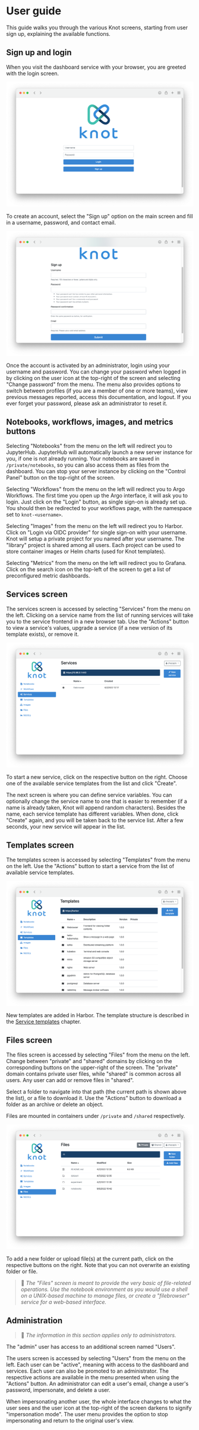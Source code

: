 User guide
==========

This guide walks you through the various Knot screens, starting from user sign up, explaining the available functions.

Sign up and login
-----------------

When you visit the dashboard service with your browser, you are greeted with the login screen.

![](images/login-screen.png)

To create an account, select the "Sign up" option on the main screen and fill in a username, password, and contact email.

![](images/sign-up-screen.png)

Once the account is activated by an administrator, login using your username and password. You can change your password when logged in by clicking on the user icon at the top-right of the screen and selecting "Change password" from the menu. The menu also provides options to switch between profiles (if you are a member of one or more teams), view previous messages reported, access this documentation, and logout. If you ever forget your password, please ask an administrator to reset it.

Notebooks, workflows, images, and metrics buttons
-------------------------------------------------

Selecting "Notebooks" from the menu on the left will redirect you to JupyterHub. JupyterHub will automatically launch a new server instance for you, if one is not already running. Your notebooks are saved in `/private/notebooks`, so you can also access them as files from the dashboard. You can stop your server instance by clicking on the "Control Panel" button on the top-right of the screen.

Selecting "Workflows" from the menu on the left will redirect you to Argo Workflows. The first time you open up the Argo interface, it will ask you to login. Just click on the "Login" button, as single sign-on is already set up. You should then be redirected to your workflows page, with the namespace set to `knot-<username>`.

Selecting "Images" from the menu on the left will redirect you to Harbor. Click on "Login via OIDC provider" for single sign-on with your username. Knot will setup a private project for you named after your username. The "library" project is shared among all users. Each project can be used to store container images or Helm charts (used for Knot templates).

Selecting "Metrics" from the menu on the left will redirect you to Grafana. Click on the search icon on the top-left of the screen to get a list of preconfigured metric dashboards.

Services screen
---------------

The services screen is accessed by selecting "Services" from the menu on the left. Clicking on a service name from the list of running services will take you to the service frontend in a new browser tab. Use the "Actions" button to view a service's values, upgrade a service (if a new version of its template exists), or remove it.

![](images/services-screen.png)

To start a new service, click on the respective button on the right. Choose one of the available service templates from the list and click "Create".

The next screen is where you can define service variables. You can optionally change the service name to one that is easier to remember (if a name is already taken, Knot will append random characters). Besides the name, each service template has different variables. When done, click "Create" again, and you will be taken back to the service list. After a few seconds, your new service will appear in the list.

Templates screen
----------------

The templates screen is accessed by selecting "Templates" from the menu on the left. Use the "Actions" button to start a service from the list of available service templates.

![](images/templates-screen.png)

New templates are added in Harbor. The template structure is described in the [Service templates](technical-notes.md#service-templates) chapter.

Files screen
------------

The files screen is accessed by selecting "Files" from the menu on the left. Change between "private" and "shared" domains by clicking on the corresponding buttons on the upper-right of the screen. The "private" domain contains private user files, while "shared" is common across all users. Any user can add or remove files in "shared".

Select a folder to navigate into that path (the current path is shown above the list), or a file to download it. Use the "Actions" button to download a folder as an archive or delete an object.

Files are mounted in containers under `/private` and `/shared` respectively.

![](images/files-screen.png)

To add a new folder or upload file(s) at the current path, click on the respective buttons on the right. Note that you can not overwrite an existing folder or file.

> 📝 *The "Files" screen is meant to provide the very basic of file-related operations. Use the notebook environment as you would use a shell on a UNIX-based machine to manage files, or create a "filebrowser" service for a web-based interface.*

Administration
--------------

> 📝 *The information in this section applies only to administrators.*

The "admin" user has access to an additional screen named "Users".

The users screen is accessed by selecting "Users" from the menu on the left. Each user can be "active", meaning with access to the dashboard and services. Each user can also be promoted to an administrator. The respective actions are available in the menu presented when using the "Actions" button. An administrator can edit a user's email, change a user's password, impersonate, and delete a user.

When impersonating another user, the whole interface changes to what the user sees and the user icon at the top-right of the screen darkens to signify "impersonation mode". The user menu provides the option to stop impersonating and return to the original user's view.
